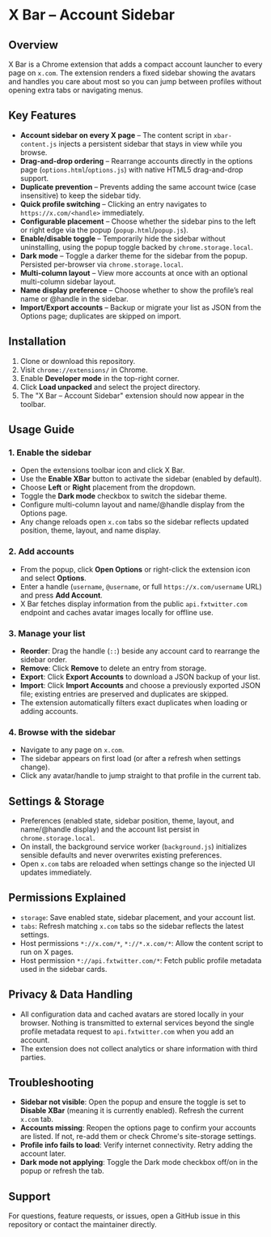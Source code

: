 # X Bar – Account Sidebar

## Overview

X Bar is a Chrome extension that adds a compact account launcher to every page on `x.com`. The extension renders a fixed sidebar showing the avatars and handles you care about most so you can jump between profiles without opening extra tabs or navigating menus.

## Key Features

- **Account sidebar on every X page** – The content script in `xbar-content.js` injects a persistent sidebar that stays in view while you browse.
- **Drag-and-drop ordering** – Rearrange accounts directly in the options page (`options.html`/`options.js`) with native HTML5 drag-and-drop support.
- **Duplicate prevention** – Prevents adding the same account twice (case insensitive) to keep the sidebar tidy.
- **Quick profile switching** – Clicking an entry navigates to `https://x.com/<handle>` immediately.
- **Configurable placement** – Choose whether the sidebar pins to the left or right edge via the popup (`popup.html`/`popup.js`).
- **Enable/disable toggle** – Temporarily hide the sidebar without uninstalling, using the popup toggle backed by `chrome.storage.local`.
- **Dark mode** – Toggle a darker theme for the sidebar from the popup. Persisted per-browser via `chrome.storage.local`.
- **Multi-column layout** – View more accounts at once with an optional multi-column sidebar layout.
- **Name display preference** – Choose whether to show the profile’s real name or @handle in the sidebar.
- **Import/Export accounts** – Backup or migrate your list as JSON from the Options page; duplicates are skipped on import.

## Installation

1. Clone or download this repository.
2. Visit `chrome://extensions/` in Chrome.
3. Enable **Developer mode** in the top-right corner.
4. Click **Load unpacked** and select the project directory.
5. The "X Bar – Account Sidebar" extension should now appear in the toolbar.

## Usage Guide

### 1. Enable the sidebar

- Open the extensions toolbar icon and click X Bar.
- Use the **Enable XBar** button to activate the sidebar (enabled by default).
- Choose **Left** or **Right** placement from the dropdown.
- Toggle the **Dark mode** checkbox to switch the sidebar theme.
- Configure multi-column layout and name/@handle display from the Options page.
- Any change reloads open `x.com` tabs so the sidebar reflects updated position, theme, layout, and name display.

### 2. Add accounts

- From the popup, click **Open Options** or right-click the extension icon and select **Options**.
- Enter a handle (`username`, `@username`, or full `https://x.com/username` URL) and press **Add Account**.
- X Bar fetches display information from the public `api.fxtwitter.com` endpoint and caches avatar images locally for offline use.

### 3. Manage your list

- **Reorder**: Drag the handle (`::`) beside any account card to rearrange the sidebar order.
- **Remove**: Click **Remove** to delete an entry from storage.
- **Export**: Click **Export Accounts** to download a JSON backup of your list.
- **Import**: Click **Import Accounts** and choose a previously exported JSON file; existing entries are preserved and duplicates are skipped.
- The extension automatically filters exact duplicates when loading or adding accounts.

### 4. Browse with the sidebar

- Navigate to any page on `x.com`.
- The sidebar appears on first load (or after a refresh when settings change).
- Click any avatar/handle to jump straight to that profile in the current tab.

## Settings & Storage

- Preferences (enabled state, sidebar position, theme, layout, and name/@handle display) and the account list persist in `chrome.storage.local`.
- On install, the background service worker (`background.js`) initializes sensible defaults and never overwrites existing preferences.
- Open `x.com` tabs are reloaded when settings change so the injected UI updates immediately.

## Permissions Explained

- `storage`: Save enabled state, sidebar placement, and your account list.
- `tabs`: Refresh matching `x.com` tabs so the sidebar reflects the latest settings.
- Host permissions `*://x.com/*`, `*://*.x.com/*`: Allow the content script to run on X pages.
- Host permission `*://api.fxtwitter.com/*`: Fetch public profile metadata used in the sidebar cards.

## Privacy & Data Handling

- All configuration data and cached avatars are stored locally in your browser. Nothing is transmitted to external services beyond the single profile metadata request to `api.fxtwitter.com` when you add an account.
- The extension does not collect analytics or share information with third parties.

## Troubleshooting

- **Sidebar not visible**: Open the popup and ensure the toggle is set to **Disable XBar** (meaning it is currently enabled). Refresh the current `x.com` tab.
- **Accounts missing**: Reopen the options page to confirm your accounts are listed. If not, re-add them or check Chrome's site-storage settings.
- **Profile info fails to load**: Verify internet connectivity. Retry adding the account later.
- **Dark mode not applying**: Toggle the Dark mode checkbox off/on in the popup or refresh the tab.

## Support

For questions, feature requests, or issues, open a GitHub issue in this repository or contact the maintainer directly.
